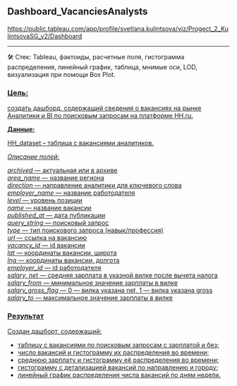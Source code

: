 ## Dashboard_VacanciesAnalysts
<https://public.tableau.com/app/profile/svetlana.kulintsova/viz/Progect_2_KulintsovaSG_v2/Dashboard><br>
***
 🛠 Стек: Tableau, фактоиды, расчетные поля, гистограмма распределения, линейный график, таблица, мнимые оси, LOD, визуализация при помощи Box Plot.

### <u>Цель<u/>: <br>
создать дашборд, содержащий сведения о вакансиях на рынке Аналитики и BI по поисковым запросам на платформе HH.ru.

**Данные:**

HH_dataset – таблица с вакансиями аналитиков.

*Описание полей*:

*archived* — актуальная или в архиве<br>
*area_name* — название региона<br>
*direction* — направление аналитики для ключевого слова<br>
*employer_name* — название работодателя<br>
*level* — уровень позиции<br>
*name* — название вакансии<br>
*published_at* — дата публикации<br>
*query_string* — поисковый запрос<br>
*type* — тип поискового запроса (навык/профессия)<br>
*url* — ссылка на вакансию<br>
*vacancy_id* — id вакансии<br>
*lat* — координаты вакансии, широта<br>
*lng* — координаты вакансии, долгота<br>
*employer_id* — id работодателя<br>
*salary, net* — средняя зарплата в указной вилке после вычета налога<br>
*salary_from* — минимальное значение зарплаты в вилке<br>
*salary_gross_flag* — 0 — вилка указана net, 1 — вилка указана gross<br>
*salary_to* — максимальное значение зарплаты в вилке


### <u>Результат<u/><br>
Создан дашборт, содержащий:<br>
- таблицу с вакансиями по поисковым запросам с зарплатой и без;
- число вакансий и гистограмму их распределения во времени;
- среднюю зарплату и гистограмму её распределения во времени;
- гистограмму с детализацией вакансий по направлению и городу; 
- линейный график распределения числа вакансий по дням недели.
